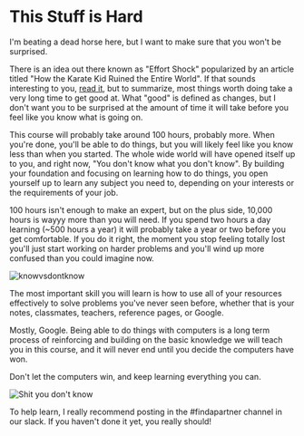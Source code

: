 # This Stuff is Hard
I'm beating a dead horse here, but I want to make sure that you won't be surprised.

There is an idea out there known as "Effort Shock" popularized by an article titled "How the Karate Kid Ruined the Entire World". If that sounds interesting to you, [read it](https://www.cracked.com/article_18544_how-the-karate-kid-ruined-modern-world.html), but to summarize, most things worth doing take a very long time to get good at. What "good" is defined as changes, but I don't want you to be surprised at the amount of time it will take before you feel like you know what is going on.

This course will probably take around 100 hours, probably more. When you're done, you'll be able to do things, but you will likely feel like you know less than when you started. The whole wide world will have opened itself up to you, and right now, "You don't know what you don't know". By building your foundation and focusing on learning how to do things, you open yourself up to learn any subject you need to, depending on your interests or the requirements of your job.

100 hours isn't enough to make an expert, but on the plus side, 10,000 hours is wayyy more than you will need. If you spend two hours a day learning (~500 hours a year) it will probably take a year or two before you get comfortable. If you do it right, the moment you stop feeling totally lost you'll just start working on harder problems and you'll wind up more confused than you could imagine now.

![knowvsdontknow](https://pbs.twimg.com/media/EYjtX5pX0AAYD86?format=jpg&name=medium)

The most important skill you will learn is how to use all of your resources effectively to solve problems you've never seen before, whether that is your notes, classmates, teachers, reference pages, or Google.

Mostly, Google. Being able to do things with computers is a long term process of reinforcing and building on the basic knowledge we will teach you in this course, and it will never end until you decide the computers have won.

Don't let the computers win, and keep learning everything you can.

![Shit you don't know](https://i.redd.it/epuqhwqxkx331.jpg)

To help learn, I really recommend posting in the #findapartner channel in our slack. If you haven't done it yet, you really should! 
